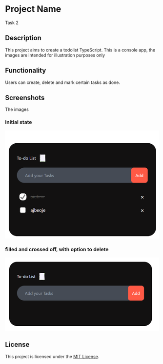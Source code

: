 # Project Name
Task 2
## Description

This project aims to create a todolist TypeScript. This is a console app, the images are intended for illustration purposes only

## Functionality

Users can create, delete and mark certain tasks as done.

## Screenshots


The images 
### Initial state

![Alt Text](/task1/images/image1.png)


### filled and crossed off, with option to delete
![Alt Text](/task1/images/image.png)







## License

This project is licensed under the [MIT License](https://opensource.org/licenses/MIT).
